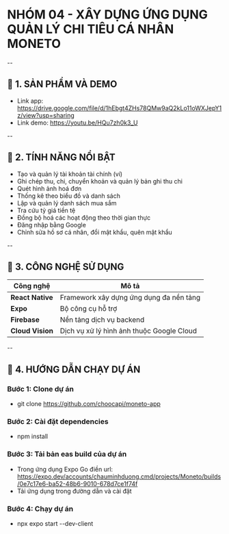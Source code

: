 # NHÓM 04 - XÂY DỰNG ỨNG DỤNG QUẢN LÝ CHI TIÊU CÁ NHÂN MONETO

--

## 📱 1. SẢN PHẨM VÀ DEMO
- Link app: https://drive.google.com/file/d/1hEbgt4ZHs78QMw9aQ2kLo11oWXJepY1z/view?usp=sharing
- Link demo: https://youtu.be/HQu7zh0k3_U

--

## 🌟 2. TÍNH NĂNG NỔI BẬT

- Tạo và quản lý tài khoản tài chính (ví)
- Ghi chép thu, chi, chuyển khoản và quản lý bản ghi thu chi
- Quét hình ảnh hoá đơn
- Thống kê theo biểu đồ và danh sách
- Lập và quản lý danh sách mua sắm
- Tra cứu tỷ giá tiền tệ
- Đồng bộ hoá các hoạt động theo thời gian thực
- Đăng nhập bằng Google
- Chỉnh sửa hồ sơ cá nhân, đổi mật khẩu, quên mật khẩu

--

## 🧰 3. CÔNG NGHỆ SỬ DỤNG

| Công nghệ | Mô tả |
|----------|-------|
| **React Native** | Framework xây dựng ứng dụng đa nền tảng |
| **Expo** | Bộ công cụ hỗ trợ |
| **Firebase** | Nền tảng dịch vụ backend |
| **Cloud Vision** | Dịch vụ xử lý hình ảnh thuộc Google Cloud |

--
## 🧪 4. HƯỚNG DẪN CHẠY DỰ ÁN

### Bước 1: Clone dự án
- git clone https://github.com/choocapi/moneto-app
### Bước 2: Cài đặt dependencies
- npm install
### Bước 3: Tải bản eas build của dự án
- Trong ứng dụng Expo Go điền url: https://expo.dev/accounts/chauminhduong.cmd/projects/Moneto/builds/0e7c17e6-ba52-48b6-9010-678d7ce1f74f
- Tải ứng dụng trong đường dẫn và cài đặt
### Bước 4: Chạy dự án
- npx expo start --dev-client
